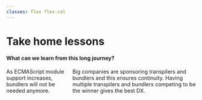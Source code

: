 ```yaml
---
classes: flex flex-col
---
```


# Take home lessons

#### What can we learn from this long journey?

<div class="flex flex-1 columns-container items-center">
  <div class="flex items-center columns">
  <Item icon="source-code" title="The future is no bundle">
    As ECMAScript module support increases, bundlers will not be needed anymore.
  </Item>

  <Line height="150" class="columns__border stroke-neutral-300"/>

  <Item icon="moneybag" title="The future is bright">
    Big companies are sponsoring transpilers and bundlers and this ensures continuity.
  </Item>

  <Line height="150" class="columns__border stroke-neutral-300"/>

  <Item icon="rocket" title="Competition is good">
    Having multiple transpilers and bundlers competing to be the winner gives the best DX.
  </Item>
  </div>
</div>
